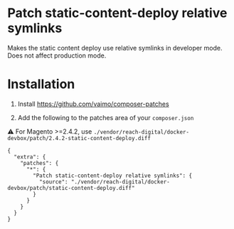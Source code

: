 # Patch static-content-deploy relative symlinks

Makes the static content deploy use relative symlinks in developer mode. Does not affect production mode.

# Installation

1. Install https://github.com/vaimo/composer-patches

2. Add the following to the patches area of your `composer.json`

  ⚠  For Magento >=2.4.2, use `./vendor/reach-digital/docker-devbox/patch/2.4.2-static-content-deploy.diff`

```
{
  "extra": {
    "patches": {
      "*": {
        "Patch static-content-deploy relative symlinks": {
          "source": "./vendor/reach-digital/docker-devbox/patch/static-content-deploy.diff"
        }
      }
    }
  }
}
```



